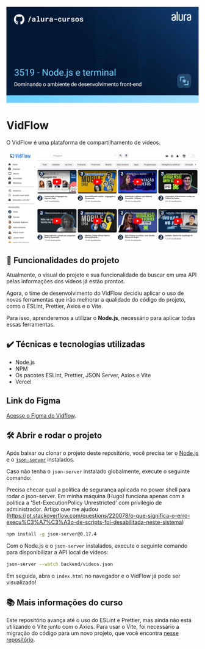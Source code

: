 ![Imagem de capa do curso. O título é "3519 - Node.js e terminal" e o subtítulo é "Dominando o ambiente de desenvolvimento front-end".](./thumb.png)

# VidFlow

O VidFlow é uma plataforma de compartilhamento de vídeos.

![Captura de tela do Vidflow.](./vidflow.png)

## 🔨 Funcionalidades do projeto

Atualmente, o visual do projeto e sua funcionalidade de buscar em uma API pelas informações dos vídeos já estão prontos.

Agora, o time de desenvolvimento do VidFlow decidiu aplicar o uso de novas ferramentas que irão melhorar a qualidade do código do projeto, como o ESLint, Prettier, Axios e o Vite.

Para isso, aprenderemos a utilizar o **Node.js**, necessário para aplicar todas essas ferramentas.

## ✔️ Técnicas e tecnologias utilizadas

- Node.js
- NPM
- Os pacotes ESLint, Prettier, JSON Server, Axios e Vite
- Vercel

## Link do Figma

[Acesse o Figma do Vidflow](https://www.figma.com/file/a0crwitCtGmNIQW0RVIs5H/VidFlow-%7C-Curso-Js---Consumindo-dados-de-uma-API?node-id=0%3A1&mode=dev).

## 🛠️ Abrir e rodar o projeto

Após baixar ou clonar o projeto deste repositório, você precisa ter o [Node.js](https://nodejs.org/) e o [`json-server`](https://www.npmjs.com/package/json-server) instalados.

Caso não tenha o `json-server` instalado globalmente, execute o seguinte comando:

Precisa checar qual a política de segurança aplicada no power shell para rodar o json-server. Em minha máquina (Hugo)
funciona apenas com a política a 'Set-ExecutionPolicy Unrestricted' com privilégio de administrador.
Artigo que me ajudou (https://pt.stackoverflow.com/questions/220078/o-que-significa-o-erro-execu%C3%A7%C3%A3o-de-scripts-foi-desabilitada-neste-sistema)

```bash
npm install -g json-server@0.17.4
```

Com o Node.js e o `json-server` instalados, execute o seguinte comando para disponibilizar a API local de vídeos:

```bash
json-server --watch backend/videos.json
```

Em seguida, abra o `index.html` no navegador e o VidFlow já pode ser visualizado!

## 📚 Mais informações do curso

Este repositório avança até o uso do ESLint e Prettier, mas ainda não está utilizando o Vite junto com o Axios. Para usar o Vite, foi necessário a migração do código para um novo projeto, que você encontra [nesse repositório](https://github.com/alura-cursos/3519-nodejs-vidflow-vite).
